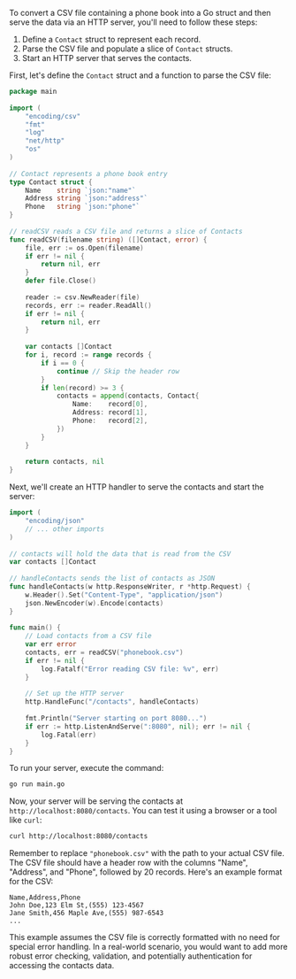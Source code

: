 To convert a CSV file containing a phone book into a Go struct and then serve the data via an HTTP server, you'll need to follow these steps:  
   
1. Define a `Contact` struct to represent each record.  
2. Parse the CSV file and populate a slice of `Contact` structs.  
3. Start an HTTP server that serves the contacts.  
   
First, let's define the `Contact` struct and a function to parse the CSV file:  
   
```go  
package main  
   
import (  
	"encoding/csv"  
	"fmt"  
	"log"  
	"net/http"  
	"os"  
)  
   
// Contact represents a phone book entry  
type Contact struct {  
	Name    string `json:"name"`  
	Address string `json:"address"`  
	Phone   string `json:"phone"`  
}  
   
// readCSV reads a CSV file and returns a slice of Contacts  
func readCSV(filename string) ([]Contact, error) {  
	file, err := os.Open(filename)  
	if err != nil {  
		return nil, err  
	}  
	defer file.Close()  
  
	reader := csv.NewReader(file)  
	records, err := reader.ReadAll()  
	if err != nil {  
		return nil, err  
	}  
  
	var contacts []Contact  
	for i, record := range records {  
		if i == 0 {  
			continue // Skip the header row  
		}  
		if len(record) >= 3 {  
			contacts = append(contacts, Contact{  
				Name:    record[0],  
				Address: record[1],  
				Phone:   record[2],  
			})  
		}  
	}  
  
	return contacts, nil  
}  
```  
   
Next, we'll create an HTTP handler to serve the contacts and start the server:  
   
```go  
import (  
	"encoding/json"  
	// ... other imports  
)  
   
// contacts will hold the data that is read from the CSV  
var contacts []Contact  
   
// handleContacts sends the list of contacts as JSON  
func handleContacts(w http.ResponseWriter, r *http.Request) {  
	w.Header().Set("Content-Type", "application/json")  
	json.NewEncoder(w).Encode(contacts)  
}  
   
func main() {  
	// Load contacts from a CSV file  
	var err error  
	contacts, err = readCSV("phonebook.csv")  
	if err != nil {  
		log.Fatalf("Error reading CSV file: %v", err)  
	}  
  
	// Set up the HTTP server  
	http.HandleFunc("/contacts", handleContacts)  
  
	fmt.Println("Server starting on port 8080...")  
	if err := http.ListenAndServe(":8080", nil); err != nil {  
		log.Fatal(err)  
	}  
}  
```  
   
To run your server, execute the command:  
   
```sh  
go run main.go  
```  
   
Now, your server will be serving the contacts at `http://localhost:8080/contacts`. You can test it using a browser or a tool like `curl`:  
   
```sh  
curl http://localhost:8080/contacts  
```  
   
Remember to replace `"phonebook.csv"` with the path to your actual CSV file. The CSV file should have a header row with the columns "Name", "Address", and "Phone", followed by 20 records. Here's an example format for the CSV:  
   
```csv  
Name,Address,Phone  
John Doe,123 Elm St,(555) 123-4567  
Jane Smith,456 Maple Ave,(555) 987-6543  
...  
```  
   
This example assumes the CSV file is correctly formatted with no need for special error handling. In a real-world scenario, you would want to add more robust error checking, validation, and potentially authentication for accessing the contacts data.